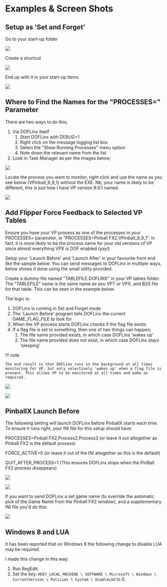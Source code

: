 # Examples & Screen Shots

## Setup as 'Set and Forget'

Go to your start-up folder

![](../img/media/image1.png)

Create a shortcut

![](../img/media/image2.png)

End up with it in your start-up items

![](../img/media/image3.png)

## Where to Find the Names for the "PROCESSES=" Parameter

There are two ways to do this;

1. Via DOFLinx itself
   1. Start DOFLinx with DEBUG=1
   1. Right click on the message logging list box
   1. Select the "Show Running Processes" menu option
   1. Note down the relevant name from the list
2. Look in Task Manager as per the images below;

![](../img/media/image4.png)

Locate the process you want to monitor, right click and use the name as
you see below (VPinball_9_9_1) without the EXE. Nb, your name is likely
to be different, this is just how I have VP version 9.9.1 named.

![](../img/media/image5.png)

## Add Flipper Force Feedback to Selected VP Tables

Ensure you have your VP process as one of the processes in your
PROCESSES= parameter, ie "PROCESSES=Pinball FX2,VPinball_9_9_1". In
fact, it is more likely to be the process name for your old versions of
VP since almost everything VPX is DOF enabled (yay!)

Setup your 'Launch Before' and 'Launch After' in your favourite front
end like the sample below. You can send messages to DOFLinx in multiple
ways, below shows it done using the small utility provided.

Create a dummy file named "TABLEFILE.DOFLINX" in your VP tables folder.
The "TABLEFILE" name is the same name as you VPT or VPX, and B2S file
for that table. This can be seen in the example below.

The logic is:

1. DOFLinx is running in Set and Forget mode
1. The 'Launch Before' program tells DOFLinx the current GAME_FLAG_FILE
  to look for
1. When the VP process starts DOFLinx checks if the flag file exists
1. If a flag file is set to something, then one of two things can
  happen;
    1. The file name provided exists, in which case DOFLinx 'wakes up'
    1. The file name provided does not exist, in which case DOFLinx stays 'sleeping'

!!! note

    The end result is that DOFLinx runs in the background at all times
    monitoring for VP, but only selectively 'wakes up' when a flag file is
    present. This allows VP to be monitored at all times and wake as
    required.

![](../img/media/image6.png)

![](../img/media/image7.png)

## PinballX Launch Before

The following setting will launch DOFLinx before PinballX starts each
time. To ensure it runs right, your INI file for this setup should have:

PROCESSES=Pinball FX2,Process2,Process3 (or leave it out altogether as
Pinball FX2 is the default process)

FORCE_ACTIVE=0 (or leave it out of the INI altogether as this is the
default)

QUIT_AFTER_PROCESS=1 (This ensures DOFLinx stops when the PinBall FX2
process disappears)

![](../img/media/image8.png)

![](../img/media/image9.jpg)

If you want to send DOFLinx a set game name (to override the automatic
pick of the Game Name from the Pinball FX2 window), and a supplementary
INI file you'd do this:

![](../img/media/image10.png)

## Windows 8 and LUA

It has been reported that on Windows 8 the following change to disable
LUA may be required.

I made this change in this way:

1. Run RegEdit:
2. Set the key: `HKEY_LOCAL_MACHINE \ SOFTWARE \ Microsoft \ Windows
  \ CurrentVersion \ Policies \ System \ EnableLUA` to 0.
